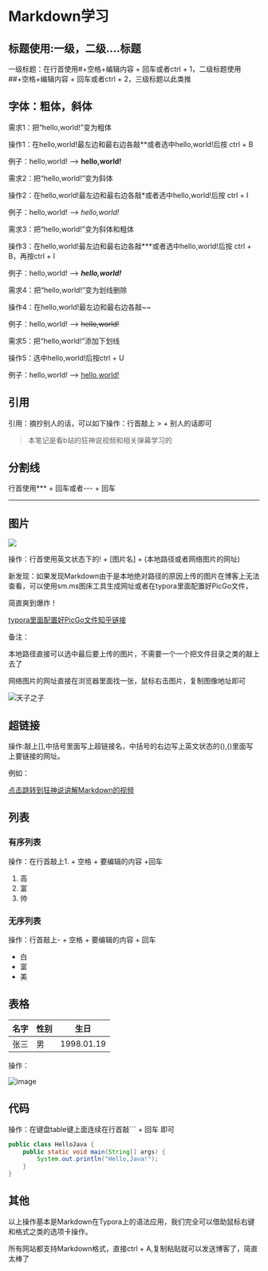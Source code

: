 # Markdown学习

## 标题使用:一级，二级....标题

一级标题：在行首使用#+空格+编辑内容 + 回车或者ctrl + 1，二级标题使用##+空格+编辑内容 + 回车或者ctrl + 2，三级标题以此类推

## 字体：粗体，斜体

需求1：把“hello,world!”变为粗体

操作1：在hello,world!最左边和最右边各敲**或者选中hello,world!后按 ctrl + B

例子：hello,world!  --> **hello,world!**

需求2：把“hello,world!”变为斜体

操作2：在hello,world!最左边和最右边各敲*或者选中hello,world!后按 ctrl + I

例子：hello,world!  --> *hello,world!* 

需求3：把“hello,world!”变为斜体和粗体

操作3：在hello,world!最左边和最右边各敲***或者选中hello,world!后按 ctrl + B，再按ctrl + I

例子：hello,world!  -->  ***hello,world!***

需求4：把“hello,world!”变为划线删除

操作4：在hello,world!最左边和最右边各敲~~

例子：hello,world!  -->  ~~hello,world!~~

需求5：把“hello,world!”添加下划线

操作5：选中hello,world!后按ctrl + U

例子：hello,world!  -->  <u>hello,world!</u> 

## 引用

引用：摘抄别人的话，可以如下操作：行首敲上 > + 别人的话即可

> 本笔记是看b站的狂神说视频和相关弹幕学习的

## 分割线

行首使用*** + 回车或者--- + 回车

---

## 图片

![](https://i.loli.net/2021/03/12/GwbH7C2XSq4NkBF.png)

操作：行首使用英文状态下的! + [图片名] + (本地路径或者网络图片的网址)

新发现：如果发现Markdown由于是本地绝对路径的原因上传的图片在博客上无法查看，可以使用sm.ms图床工具生成网址或者在typora里面配置好PicGo文件，

简直爽到爆炸！

[typora里面配置好PicGo文件知乎链接](https://zhuanlan.zhihu.com/p/137310314)

备注：

本地路径直接可以选中最后要上传的图片，不需要一个一个把文件目录之类的敲上去了

网络图片的网址直接在浏览器里面找一张，鼠标右击图片，复制图像地址即可



![天子之子](https://ss1.bdstatic.com/70cFuXSh_Q1YnxGkpoWK1HF6hhy/it/u=1179837886,794119963&fm=26&gp=0.jpg)

## 超链接

操作:敲上[],中括号里面写上超链接名，中括号的右边写上英文状态的(),()里面写上要链接的网址。

例如：

[点击跳转到狂神说讲解Markdown的视频](https://www.bilibili.com/video/BV12J41137hu?p=6)

## 列表

### 有序列表

操作：在行首敲上1. +  空格 + 要编辑的内容 +回车

1. 高
2. 富
3. 帅

### 无序列表

操作：行首敲上- + 空格 + 要编辑的内容 + 回车

- 白
- 富
- 美

## 表格



|名字|性别|生日|
|--|--|--|
|张三|男|1998.01.19|

操作：

![image](https://i.loli.net/2021/03/12/735jSKnrfoXgC6c.png)

## 代码

操作：在键盘table键上面连续在行首敲``` + 回车 即可

```java
public class HelloJava {
    public static void main(String[] args) {
        System.out.println("Hello,Java!");
    }
}
```

## 其他

以上操作基本是Markdown在Typora上的语法应用，我们完全可以借助鼠标右键和格式之类的选项卡操作。

所有网站都支持Markdown格式，直接ctrl + A,复制粘贴就可以发送博客了，简直太棒了